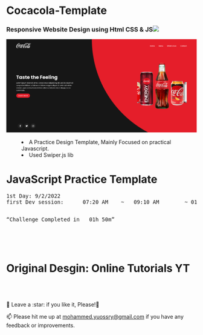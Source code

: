 # Cocacola-Template

<h3>Responsive Website Design using Html CSS &amp; JS<img src="https://media.giphy.com/media/ZZI0OS9dSMXKTcqA8p/giphy.gif" width="30px" style="max-width: 100%;"></h3>

![Preview page](head.jpg)

<menu>
  <li>A Practice Design Template, Mainly Focused on practical Javascript.</li>
  <li>Used Swiper.js lib</li>
</menu>

# JavaScript Practice Template

<pre>
1st Day: 9/2/2022
first Dev session:      07:20 AM    ~   09:10 AM        ~ 01h 50m

</pre>

<pre><q>Challenge Completed in   01h 50m</q></pre>

<br>
<br>
<br>

# Original Desgin: Online Tutorials YT

<br>
<br>
<br>
🍬 Leave a :star:&nbsp;if you like it, Please!🤩

<br>

📫 Please hit me up at mohammed.yuossry@gmail.com if you have any feedback or improvements.

